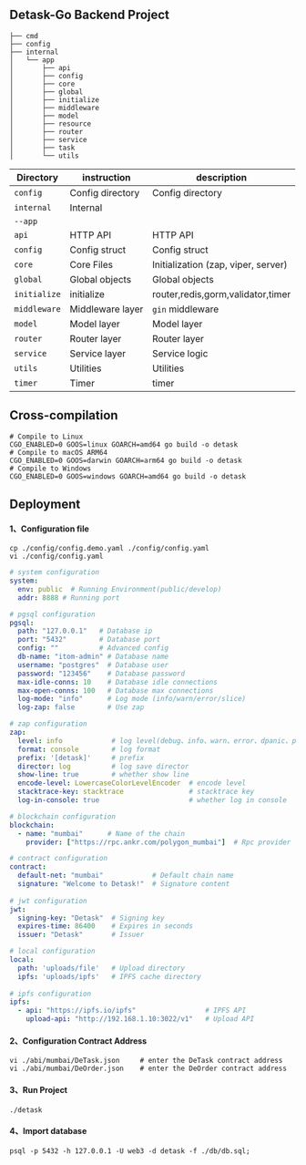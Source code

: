 ## Detask-Go Backend Project

```shell
├── cmd
├── config
├── internal
│   └── app
│       ├── api
│       ├── config
│       ├── core
│       ├── global
│       ├── initialize
│       ├── middleware
│       ├── model
│       ├── resource
│       ├── router
│       ├── service
│       ├── task
│       └── utils
```

| Directory    | instruction      | description                               |
|--------------|------------------|----------------------------------|
| `config`     | Config directory | Config directory                 |
| `internal`   | Internal         |                                  |
| `--app`      |                  |                                  |
| `api`        | HTTP API         | HTTP API                         |
| `config`     | Config struct    | Config struct              |
| `core`       | Core Files       | Initialization (zap, viper, server) |
| `global`     | Global objects   | Global objects                   |
| `initialize` | initialize       | router,redis,gorm,validator,timer |
| `middleware` | Middleware layer | `gin` middleware                 |
| `model`      | Model layer      | Model layer                      |
| `router`     | Router layer     | Router layer                     |
| `service`    | Service layer    | Service logic                    |
| `utils`      | Utilities        | Utilities                           |
| `timer`      | Timer            | timer                          |


## Cross-compilation
```shell
# Compile to Linux
CGO_ENABLED=0 GOOS=linux GOARCH=amd64 go build -o detask
# Compile to macOS ARM64
CGO_ENABLED=0 GOOS=darwin GOARCH=arm64 go build -o detask
# Compile to Windows
CGO_ENABLED=0 GOOS=windows GOARCH=amd64 go build -o detask
```
## Deployment

#### 1、Configuration file

```
cp ./config/config.demo.yaml ./config/config.yaml
vi ./config/config.yaml
```

```yaml
# system configuration
system:
  env: public  # Running Environment(public/develop)
  addr: 8888 # Running port

# pgsql configuration
pgsql:
  path: "127.0.0.1"   # Database ip
  port: "5432"        # Database port
  config: ""          # Advanced config
  db-name: "itom-admin" # Database name
  username: "postgres"  # Database user
  password: "123456"    # Database password
  max-idle-conns: 10    # Database idle connections
  max-open-conns: 100   # Database max connections
  log-mode: "info"      # Log mode (info/warn/error/slice)
  log-zap: false        # Use zap

# zap configuration
zap:
  level: info            # log level(debug、info、warn、error、dpanic、panic、fatal)
  format: console        # log format
  prefix: '[detask]'     # prefix
  director: log          # log save director
  show-line: true        # whether show line
  encode-level: LowercaseColorLevelEncoder  # encode level
  stacktrace-key: stacktrace                # stacktrace key
  log-in-console: true                      # whether log in console

# blockchain configuration
blockchain:
  - name: "mumbai"      # Name of the chain
    provider: ["https://rpc.ankr.com/polygon_mumbai"]  # Rpc provider

# contract configuration
contract:
  default-net: "mumbai"            # Default chain name
  signature: "Welcome to Detask!"  # Signature content
 
# jwt configuration
jwt:
  signing-key: "Detask"  # Signing key
  expires-time: 86400    # Expires in seconds
  issuer: "Detask"       # Issuer

# local configuration
local:
  path: 'uploads/file'   # Upload directory
  ipfs: 'uploads/ipfs'   # IPFS cache directory
  
# ipfs configuration
ipfs:
  - api: "https://ipfs.io/ipfs"                 # IPFS API
    upload-api: "http://192.168.1.10:3022/v1"   # Upload API
```

#### 2、Configuration Contract Address
```
vi ./abi/mumbai/DeTask.json     # enter the DeTask contract address
vi ./abi/mumbai/DeOrder.json    # enter the DeOrder contract address
```

#### 3、Run Project

```shell
./detask
```

#### 4、Import database

```
psql -p 5432 -h 127.0.0.1 -U web3 -d detask -f ./db/db.sql;
```